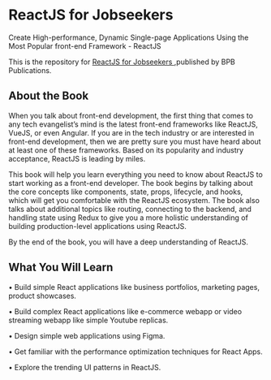 # ReactJS for Jobseekers

Create High-performance, Dynamic Single-page Applications Using the Most Popular front-end Framework - ReactJS

This is the repository for [ReactJS for Jobseekers
](https://bpbonline.com/products/reactjs-for-jobseekers),published by BPB Publications. 

## About the Book
When you talk about front-end development, the first thing that comes to any tech evangelist’s mind is the latest front-end frameworks like ReactJS, VueJS, or even Angular. If you are in the tech industry or are interested in front-end development, then we are pretty sure you must have heard about at least one of these frameworks. Based on its popularity and industry acceptance, ReactJS is leading by miles. 
 
This book will help you learn everything you need to know about ReactJS to start working as a front-end developer. The book begins by talking about the core concepts like components, state, props, lifecycle, and hooks, which will get you comfortable with the ReactJS ecosystem. The book also talks about additional topics like routing, connecting to the backend, and handling state using Redux to give you a more holistic understanding of building production-level applications using ReactJS.
 
By the end of the book, you will have a deep understanding of ReactJS.

## What You Will Learn
•  Build simple React applications like business portfolios, marketing pages, product showcases.

•  Build complex React applications like e-commerce webapp or video streaming webapp like simple Youtube replicas.

•  Design simple web applications using Figma.

•  Get familiar with the performance optimization techniques for React Apps.

•  Explore the trending UI patterns in ReactJS.
